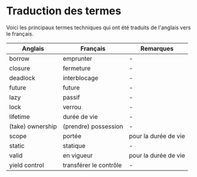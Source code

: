 # Traduction des termes

Voici les principaux termes techniques qui ont été traduits de l'anglais vers le
français.

| Anglais | Français | Remarques |
| ------- | ------ | ------ |
| borrow | emprunter | - |
| closure | fermeture | - |
| deadlock | interblocage | - |
| future | future | - |
| lazy | passif | - |
| lock | verrou | - |
| lifetime | durée de vie | - |
| (take) ownership | (prendre) possession | - |
| scope | portée | pour la durée de vie |
| static | statique | - |
| valid | en vigueur | pour la durée de vie |
| yield control | transférer le contrôle | - |
